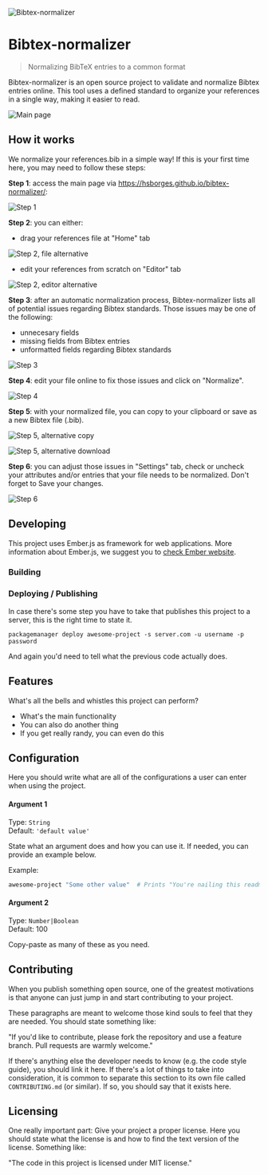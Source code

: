![Bibtex-normalizer](public/assets/images/book.png)

# Bibtex-normalizer
> Normalizing BibTeX entries to a common format

Bibtex-normalizer is an open source project to validate and normalize Bibtex entries online.
This tool uses a defined standard to organize your references in a single way, making it
easier to read.


![Main page](public/assets/images/homepage.png)


## How it works

We normalize your references.bib in a simple way! If this is your first time here, you may need to follow these steps:

**Step 1**: access the main page via https://hsborges.github.io/bibtex-normalizer/:

![Step 1](public/assets/images/homepage.png)

**Step 2**: you can either:

* drag your references file at "Home" tab

![Step 2, file alternative](public/assets/images/steps/step2.gif)


* edit your references from scratch on "Editor" tab

![Step 2, editor alternative](public/assets/images/steps/step2a.png)

**Step 3**: after an automatic normalization process, Bibtex-normalizer lists all of potential issues regarding Bibtex standards. Those issues may be one of the following:


* unnecesary fields
* missing fields from Bibtex entries
* unformatted fields regarding Bibtex standards


![Step 3](public/assets/images/steps/step3.png)


**Step 4**: edit your file online to fix those issues and click on "Normalize".

![Step 4](public/assets/images/steps/step4.png)


**Step 5**: with your normalized file, you can copy to your clipboard or save as a new Bibtex file (.bib).

![Step 5, alternative copy](public/assets/images/steps/step5.gif)


![Step 5, alternative download](public/assets/images/steps/step5a.gif)


**Step 6**: you can adjust those issues in "Settings" tab, check or uncheck your attributes and/or entries that your file needs to be normalized. Don't forget to Save your changes.

![Step 6](public/assets/images/steps/step6.png)


## Developing

This project uses Ember.js as framework for web applications. More information about Ember.js, we suggest you to [check Ember website](https://www.emberjs.com/).

### Building



### Deploying / Publishing

In case there's some step you have to take that publishes this project to a
server, this is the right time to state it.

```shell
packagemanager deploy awesome-project -s server.com -u username -p password
```

And again you'd need to tell what the previous code actually does.

## Features

What's all the bells and whistles this project can perform?
* What's the main functionality
* You can also do another thing
* If you get really randy, you can even do this

## Configuration

Here you should write what are all of the configurations a user can enter when
using the project.

#### Argument 1
Type: `String`  
Default: `'default value'`

State what an argument does and how you can use it. If needed, you can provide
an example below.

Example:
```bash
awesome-project "Some other value"  # Prints "You're nailing this readme!"
```

#### Argument 2
Type: `Number|Boolean`  
Default: 100

Copy-paste as many of these as you need.

## Contributing

When you publish something open source, one of the greatest motivations is that
anyone can just jump in and start contributing to your project.

These paragraphs are meant to welcome those kind souls to feel that they are
needed. You should state something like:

"If you'd like to contribute, please fork the repository and use a feature
branch. Pull requests are warmly welcome."

If there's anything else the developer needs to know (e.g. the code style
guide), you should link it here. If there's a lot of things to take into
consideration, it is common to separate this section to its own file called
`CONTRIBUTING.md` (or similar). If so, you should say that it exists here.

## Licensing

One really important part: Give your project a proper license. Here you should
state what the license is and how to find the text version of the license.
Something like:

"The code in this project is licensed under MIT license."
